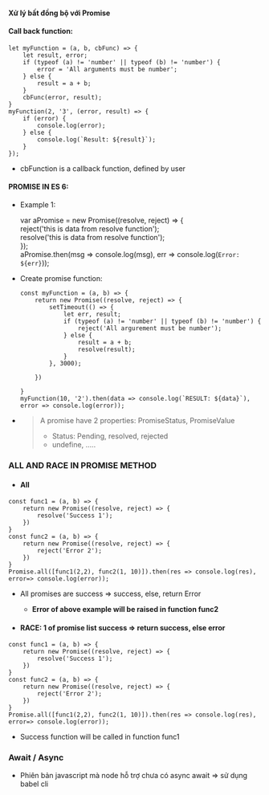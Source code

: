 #### Xử lý bất đồng bộ với Promise

#### Call back function:

    let myFunction = (a, b, cbFunc) => {
        let result, error;
        if (typeof (a) != 'number' || typeof (b) != 'number') {
            error = 'All arguments must be number';
        } else {
            result = a + b;
        }
        cbFunc(error, result);
    }
    myFunction(2, '3', (error, result) => {
        if (error) {
            console.log(error);
        } else {
            console.log(`Result: ${result}`);
        }
    });

* cbFunction is a callback function, defined by user

#### PROMISE IN ES 6:

* Example 1:

  var aPromise = new Promise\(\(resolve, reject\) =&gt; {  
        reject\('this is data from resolve function'\);  
        resolve\('this is data from resolve function'\);  
    }\);  
    aPromise.then\(msg =&gt; console.log\(msg\), err =&gt; console.log\(`Error: ${err}`\)\);

* Create promise function:

      const myFunction = (a, b) => {
          return new Promise((resolve, reject) => {
              setTimeout(() => {
                  let err, result;
                  if (typeof (a) != 'number' || typeof (b) != 'number') {
                      reject('All argurement must be number');
                  } else {
                      result = a + b;
                      resolve(result);
                  }
              }, 3000);

          })

      }
      myFunction(10, '2').then(data => console.log(`RESULT: ${data}`), error => console.log(error));

* > A promise have 2 properties: PromiseStatus, PromiseValue
  >
  > * Status: Pending, resolved, rejected
  > * undefine, .....

### ALL AND RACE IN PROMISE METHOD

* #### All

```
const func1 = (a, b) => {
    return new Promise((resolve, reject) => {
        resolve('Success 1');
    })
}
const func2 = (a, b) => {
    return new Promise((resolve, reject) => {
        reject('Error 2');
    })
}
Promise.all([func1(2,2), func2(1, 10)]).then(res => console.log(res), error=> console.log(error));
```

* All promises are success =&gt; success, else, return Error
  * **Error of above example will be raised in function func2**

* #### RACE: 1 of promise list success =&gt; return success, else error

```
const func1 = (a, b) => {
    return new Promise((resolve, reject) => {
        resolve('Success 1');
    })
}
const func2 = (a, b) => {
    return new Promise((resolve, reject) => {
        reject('Error 2');
    })
}
Promise.all([func1(2,2), func2(1, 10)]).then(res => console.log(res), error=> console.log(error));
```

* Success function will be called in function func1

### Await / Async

* Phiên bản javascript mà node hỗ trợ chưa có async await =&gt; sử dụng babel cli



